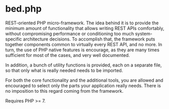 # bed.php

REST-oriented PHP micro-framework. The idea behind it is to provide the minimum
amount of functionality that allows writing REST APIs comfortably, without
compromising performance or conditioning too much system-specific architecture
decisions. To accomplish that, the framework puts together components common to
virtually every REST API, and no more. In turn, the use of PHP native features
is encourage, as they are many times sufficient for most of the cases, and very
well documented.

In addition, a bunch of utility functions is provided, each on a separate file,
so that only what is really needed needs to be imported.

For both the core functionality and the additional tools, you are allowed and
encouraged to select only the parts your application really needs. There is no
imposition to this regard coming from the framework.

Requires PHP >= 7.
